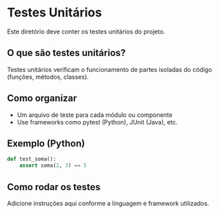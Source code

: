 # Testes Unitários

Este diretório deve conter os testes unitários do projeto.

## O que são testes unitários?
Testes unitários verificam o funcionamento de partes isoladas do código (funções, métodos, classes).

## Como organizar
- Um arquivo de teste para cada módulo ou componente
- Use frameworks como pytest (Python), JUnit (Java), etc.

## Exemplo (Python)
```python
def test_soma():
    assert soma(2, 3) == 5
```

## Como rodar os testes
Adicione instruções aqui conforme a linguagem e framework utilizados. 